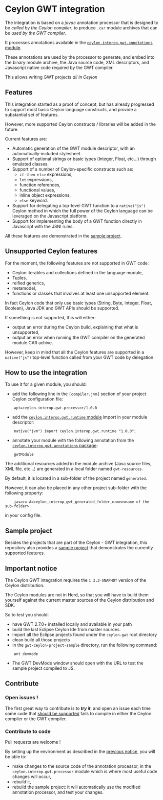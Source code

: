 # Ceylon GWT integration

The integration is based on a *javac* annotation processor that is designed
to be *called by the Ceylon compiler*, to produce `.car` module archives
that can be *used by the GWT compiler*.

It processes annotations available in the
[`ceylon.interop.gwt.annotations` module](./ceylon.interop.gwt.annotations/source/ceylon/interop/gwt/annotations/module.ceylon).

These annotations are used by the processor to generate, and embed into
the binary module archive, the Java source code, XML descriptors, 
and Javascript native code required by the GWT compiler.

This allows writing GWT projects *all in Ceylon*

## Features

This integration started as a proof of concept, but has already progressed to
support most basic Ceylon language constructs, and provide a substantial
set of features.

However, more supported Ceylon constructs / libraries will be added in the future.
    
Current features are:
- Automatic generation of the GWT module descriptor, with an automatically-included stylesheet.
- Support of optional strings or basic types (Integer, Float, etc...) through emulated classes.
- Support of a number of Ceylon-specific constructs such as:
    - `if-then-else` expressions,
    - `let` expressions,
    - function references,
    - functional values,
    - inline object expressions,
    - `else` keyword.
- Support for delegating a top-level GWT function to a `native("js")` Ceylon method
in which the full power of the Ceylon language can be leveraged on the Javascript
platform.
- Support for implementing the body of a GWT function directly in Javascript
with the JSNI rules.

All these features are demonstrated in the [sample project](#sample-project).

## Unsupported Ceylon features

For the moment, the following features are not supported in GWT code:
- Ceylon iterables and collections defined in the language module,
- Tuples,
- reified generics,
- metamodel,
- functions or classes that involves at least one unsupported element.

In fact Ceylon code that only use basic types (String, Byte, Integer, Float, Boolean),
Java JDK and GWT APIs should be supported.

If something is not supported, this will either:
- output an error during the Ceylon build, explaining that what is unsupported,
- output an error when running the GWT compiler on the generated module CAR achive.

However, keep in mind that all the Ceylon features are supported in a `native("js")`
top-level function called from your GWT code by delegation.

## How to use the integration

To use it for a given module, you should:
- add the following line in the `[compiler.jvm]` section of your project 
Ceylon configuration file:
```
    apt=ceylon.interop.gwt.processor/1.0.0
```
- add the [`ceylon.interop.gwt.runtime` module](./ceylon.interop.gwt.runtime/source/ceylon/interop/gwt/runtime/module.ceylon) import in your module descriptor:
```
    native("jvm") import ceylon.interop.gwt.runtime "1.0.0";
```
- annotate your module with the following annotation from the
[`ceylon.interop.gwt.annotations` package](./ceylon.interop.gwt.annotations/source/ceylon/interop/gwt/annotations/package.ceylon):
```
    gwtModule
```

The additional resources added in the module archive (Java source files, XML file, etc...) are generated in a local
folder named `gwt-resources`.

By default, it is located in a sub-folder of the project named `generated`.

However, it can also be placed in any other project sub-folder with the following
property:
    
```
    javac=-A=ceylon_interop_gwt_generated_folder_name=<name of the sub-folder>
```
in your config file.

## Sample project

Besides the projects that are part of the Ceylon - GWT integration,
this repository also provides a [sample project](./gwt-ceylon-project-sample) that
demonstrates the currently supported features.

## Important notice

The Ceylon GWT integration requires the `1.3.2-SNAPHOT` version of the Ceylon distribution.

The Ceylon modules are not in Herd, so that you will have to build them yourself against the current
master sources of the Ceylon distribution and SDK.

So to test you should:
- have GWT 2.7.0+ installed locally and available in your path 
- build the last Eclipse Ceylon Ide from master sources.
- import all the Eclipse projects found under the `ceylon-gwt` root directory
- clean build all those projects
- In the `gwt-ceylon-project-sample` directory, run the following command:
```
    ant devmode
```
- The GWT DevMode window should open with the URL to test the sample project compiled to JS.

## Contribute

### Open issues !

The first great way to contribute is to __*try it*__, and open an issue each time
some code that [should be supported](#unsupported-ceylon-features) fails to compile
in either the Ceylon compiler or the GWT compiler.

### Contribute to code

Pull requests are welcome !

By setting up the environment as described in the [previous notice](important-notice), you
will be able to:
- make changes to the source code of the annotation processor,
in the `ceylon.interop.gwt.processor` module which is where most useful code changes
will occur,
- rebuild it,
- rebuild the sample project: it will automatically use the modified annotation processor,
and test your changes. 


